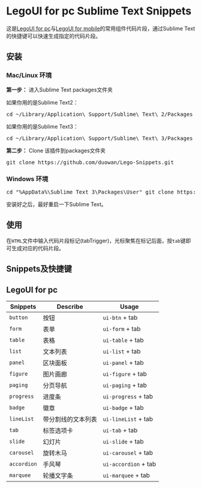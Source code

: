 # LegoUI for pc Sublime Text Snippets
这是[LegoUI for pc](https://github.com/duowan/LegoUI-pc)与[LegoUI for mobile](https://github.com/duowan/LegoUI-mobi)的常用组件代码片段，通过Sublime Text的快捷键可以快速生成指定的代码片段。

## 安装

### Mac/Linux 环境

**第一步：** 进入Sublime Text packages文件夹

如果你用的是Sublime Text2：

<pre>cd ~/Library/Application\ Support/Sublime\ Text\ 2/Packages</pre>

如果你用的是Sublime Text3：

<pre>cd ~/Library/Application\ Support/Sublime\ Text\ 3/Packages</pre>

**第二步：**  Clone 该插件到packages文件夹

<pre>git clone https://github.com/duowan/Lego-Snippets.git</pre>

### Windows 环境

<pre>cd "%AppData%\Sublime Text 3\Packages\User" git clone https://github.com/duowan/Lego-Snippets.git</pre>


安装好之后，最好重启一下Sublime Text。


## 使用

在`HTML`文件中输入代码片段标记(tabTrigger)，光标聚焦在标记后面，按`tab`键即可生成对应的代码片段。


## Snippets及快捷键

## LegoUI for pc

Snippets | Describe | Usage
----|----|----
`button` | 按钮 | `ui-btn` + tab
`form` | 表单 | `ui-form` + tab
`table` | 表格 | `ui-table` + tab
`list` | 文本列表 | `ui-list` + tab
`panel` | 区块面板 | `ui-panel` + tab
`figure` | 图片画廊 | `ui-figure` + tab
`paging` | 分页导航 | `ui-paging` + tab
`progress` | 进度条 | `ui-progress` + tab
`badge` | 徽章 | `ui-badge` + tab
`lineList` | 带分割线的文本列表 | `ui-lineList` + tab
`tab` | 标签选项卡 | `ui-tab` + tab
`slide` | 幻灯片 | `ui-slide` + tab
`carousel` | 旋转木马 | `ui-carousel` + tab
`accordion` | 手风琴 | `ui-accordion` + tab
`marquee` | 轮播文字条 | `ui-marquee` + tab


